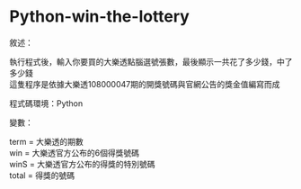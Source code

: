 # Python-win-the-lottery

敘述：</br>
</hr>
執行程式後，輸入你要買的大樂透點腦選號張數，最後顯示一共花了多少錢，中了多少錢</br>
這隻程序是依據大樂透108000047期的開獎號碼與官網公告的獎金值編寫而成</br>

程式碼環境：Python</br>

變數：</br>
</hr>
    term = 大樂透的期數</br>
    win = 大樂透官方公布的6個得獎號碼</br>
    winS = 大樂透官方公布的得獎的特別號碼</br>
    total = 得獎的號碼</br>
